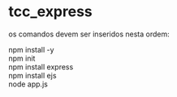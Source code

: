 # tcc_express
os comandos devem ser inseridos nesta ordem:

npm install -y <br>
npm init <br>
npm install express <br>
npm install ejs <br>
node app.js
